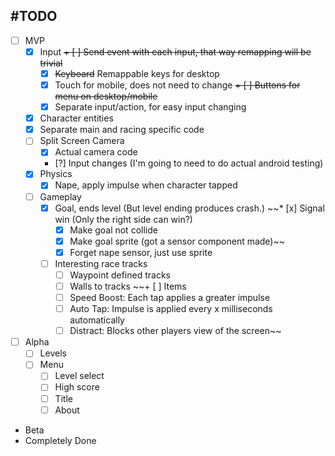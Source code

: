 #TODO
-----

* [ ] MVP
    - [x] Input
        ~~+ [ ] Send event with each input, that way remapping will be trivial~~
        + [x] ~~Keyboard~~ Remappable keys for desktop
        + [x] Touch for mobile, does not need to change
        ~~+ [ ] Buttons for menu on desktop/mobile~~
        + [x] Separate input/action, for easy input changing
    - [x] Character entities
    - [x] Separate main and racing specific code
    - [ ] Split Screen Camera
        + [x] Actual camera code      
        + [?] Input changes (I'm going to need to do actual android testing)
    - [x] Physics
        + [x] Nape, apply impulse when character tapped
    - [ ] Gameplay
        + [x] Goal, ends level (But level ending produces crash.)
            ~~* [x] Signal win (Only the right side can win?)
            * [x] Make goal not collide 
            * [x] Make goal sprite (got a sensor component made)~~
            * [x] Forget nape sensor, just use sprite 
        + [ ] Interesting race tracks
            * [ ] Waypoint defined tracks
            * [ ] Walls to tracks
        ~~+ [ ] Items
            * [ ] Speed Boost: Each tap applies a greater impulse
            * [ ] Auto Tap: Impulse is applied every x milliseconds automatically
            * [ ] Distract: Blocks other players view of the screen~~
* [ ] Alpha
    - [ ] Levels
    - [ ] Menu
        + [ ] Level select
        + [ ] High score
        + [ ] Title
        + [ ] About
* Beta
* Completely Done